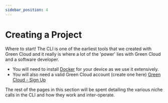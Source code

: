 ```yaml
---
sidebar_position: 4
---
```


# Creating a Project

Where to start! The CLI is one of the earliest tools that we created with Green Cloud and it really is where a lot of the 'power' lies with Green Cloud and a software developer.

- You will need to install [Docker](https://www.docker.com/) for your device as we use it extensively.
- You will also need a valid Green Cloud account (create one here) [Green Cloud - Sign Up](https://app.greencloudcomputing.io/signup)

The rest of the pages in this section will be spent detailing the various niche calls in the CLI and how they work and inter-operate.